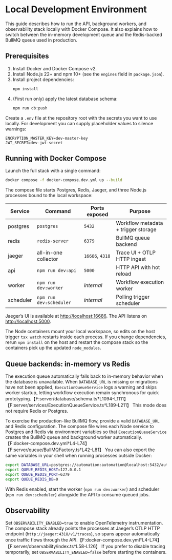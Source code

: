# Local Development Environment

This guide describes how to run the API, background workers, and observability stack locally with Docker Compose. It also explains how to switch between the in-memory development queue and the Redis-backed BullMQ queue used in production.

## Prerequisites

1. Install Docker and Docker Compose v2.
2. Install Node.js 22+ and npm 10+ (see the `engines` field in `package.json`).
3. Install project dependencies:
   ```bash
   npm install
   ```
4. (First run only) apply the latest database schema:
   ```bash
   npm run db:push
   ```

Create a `.env` file at the repository root with the secrets you want to use locally. For development you can supply placeholder values to silence warnings:

```env
ENCRYPTION_MASTER_KEY=dev-master-key
JWT_SECRET=dev-jwt-secret
```

## Running with Docker Compose

Launch the full stack with a single command:

```bash
docker compose -f docker-compose.dev.yml up --build
```

The compose file starts Postgres, Redis, Jaeger, and three Node.js processes bound to the local workspace:

| Service    | Command                | Ports exposed | Purpose |
| ---------- | --------------------- | ------------- | ------- |
| postgres   | `postgres`             | `5432`        | Workflow metadata + trigger storage |
| redis      | `redis-server`         | `6379`        | BullMQ queue backend |
| jaeger     | all-in-one collector   | `16686`, `4318` | Trace UI + OTLP HTTP ingest |
| api        | `npm run dev:api`      | `5000`        | HTTP API with hot reload |
| worker     | `npm run dev:worker`   | _internal_    | Workflow execution worker |
| scheduler  | `npm run dev:scheduler`| _internal_    | Polling trigger scheduler |

Jaeger’s UI is available at [http://localhost:16686](http://localhost:16686). The API listens on [http://localhost:5000](http://localhost:5000).

The Node containers mount your local workspace, so edits on the host trigger `tsx watch` restarts inside each process. If you change dependencies, rerun `npm install` on the host and restart the compose stack so the containers pick up the updated `node_modules`.

## Queue backends: in-memory vs Redis

The execution queue automatically falls back to in-memory behavior when the database is unavailable. When `DATABASE_URL` is missing or migrations have not been applied, `ExecutionQueueService` logs a warning and skips worker startup, letting workflow execution remain synchronous for quick prototyping.【F:server/database/schema.ts†L1094-L1111】【F:server/services/ExecutionQueueService.ts†L189-L211】 This mode does not require Redis or Postgres.

To exercise the production-like BullMQ flow, provide a valid `DATABASE_URL` and Redis configuration. The compose file wires each Node service to Postgres and Redis via environment variables so that `ExecutionQueueService` creates the BullMQ queue and background worker automatically.【F:docker-compose.dev.yml†L4-L74】【F:server/queue/BullMQFactory.ts†L42-L81】 You can also export the same variables in your shell when running processes outside Docker:

```bash
export DATABASE_URL=postgres://automation:automation@localhost:5432/automation
export QUEUE_REDIS_HOST=127.0.0.1
export QUEUE_REDIS_PORT=6379
export QUEUE_REDIS_DB=0
```

With Redis enabled, start the worker (`npm run dev:worker`) and scheduler (`npm run dev:scheduler`) alongside the API to consume queued jobs.

## Observability

Set `OBSERVABILITY_ENABLED=true` to enable OpenTelemetry instrumentation. The compose stack already points the processes at Jaeger’s OTLP HTTP endpoint (`http://jaeger:4318/v1/traces`), so spans appear automatically once traffic flows through the API.【F:docker-compose.dev.yml†L4-L74】【F:server/observability/index.ts†L58-L126】 If you prefer to disable tracing temporarily, set `OBSERVABILITY_ENABLED=false` before starting the containers.
